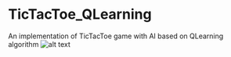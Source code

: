 # TicTacToe_QLearning
An implementation of TicTacToe game with AI based on QLearning algorithm
![alt text](https://raw.githubusercontent.com/Screek1337/TicTacToe_QLearning/master/winrate.png)
